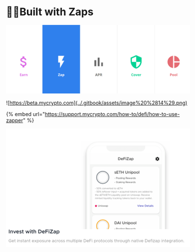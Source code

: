 # 👨‍🌾Built with Zaps

![yearn.finance](../.gitbook/assets/chrome_ecaxfmbueb.png)

![https://beta.mycrypto.com](../.gitbook/assets/image%20%2814%29.png)

{% embed url="https://support.mycrypto.com/how-to/defi/how-to-use-zapper" %}



![FrontierWallet.com](../.gitbook/assets/chrome_qbwblrppv3.png)

